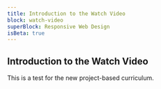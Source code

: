 ```yaml
---
title: Introduction to the Watch Video
block: watch-video
superBlock: Responsive Web Design
isBeta: true
---
```


## Introduction to the Watch Video

This is a test for the new project-based curriculum.
